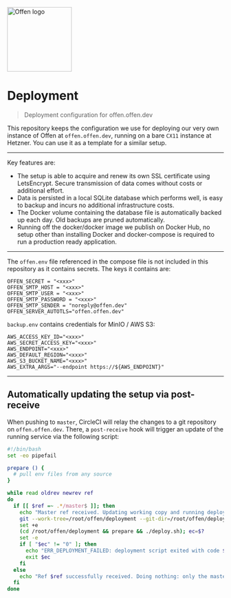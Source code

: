 <a href="https://offen.dev/">
    <img src="https://offen.github.io/press-kit/offen-material/gfx-GitHub-Offen-logo.svg" alt="Offen logo" title="Offen" width="150px"/>
</a>

# Deployment

> Deployment configuration for offen.offen.dev

This repository keeps the configuration we use for deploying our very own instance of Offen at `offen.offen.dev`, running on a bare `CX11` instance at Hetzner. You can use it as a template for a similar setup.

---

Key features are:

- The setup is able to acquire and renew its own SSL certificate using LetsEncrypt. Secure transmission of data comes without costs or additional effort.
- Data is persisted in a local SQLite database which performs well, is easy to backup and incurs no additional infrastructure costs.
- The Docker volume containing the database file is automatically backed up each day. Old backups are pruned automatically.
- Running off the docker/docker image we publish on Docker Hub, no setup other than installing Docker and docker-compose is required to run a production ready application.

---

The `offen.env` file referenced in the compose file is not included in this repository as it contains secrets. The keys it contains are:

```
OFFEN_SECRET = "<xxx>"
OFFEN_SMTP_HOST = "<xxx>"
OFFEN_SMTP_USER = "<xxx>"
OFFEN_SMTP_PASSWORD = "<xxx>"
OFFEN_SMTP_SENDER = "noreply@offen.dev"
OFFEN_SERVER_AUTOTLS="offen.offen.dev"
```

`backup.env` contains credentials for MinIO / AWS S3:

```
AWS_ACCESS_KEY_ID="<xxx>"
AWS_SECRET_ACCESS_KEY="<xxx>"
AWS_ENDPOINT="<xxx>"
AWS_DEFAULT_REGION="<xxx>"
AWS_S3_BUCKET_NAME="<xxx>"
AWS_EXTRA_ARGS="--endpoint https://${AWS_ENDPOINT}"
```

---

## Automatically updating the setup via post-receive

When pushing to `master`, CircleCI will relay the changes to a git repository on `offen.offen.dev`. There, a `post-receive` hook will trigger an update of the running service via the following script:

```sh
#!/bin/bash
set -eo pipefail

prepare () {
  # pull env files from any source
}

while read oldrev newrev ref
do
  if [[ $ref =~ .*/master$ ]]; then
    echo "Master ref received. Updating working copy and running deploy script now."
    git --work-tree=/root/offen/deployment --git-dir=/root/offen/deployment.git checkout -f
    set +e
    (cd /root/offen/deployment && prepare && ./deploy.sh); ec=$?
    set -e
    if [ "$ec" != "0" ]; then
      echo "ERR_DEPLOYMENT_FAILED: deployment script exited with code $ec"
      exit $ec
    fi
  else
    echo "Ref $ref successfully received. Doing nothing: only the master branch may be deployed on this server."
  fi
done
```
